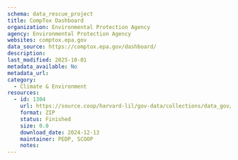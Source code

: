 ```yaml
---
schema: data_rescue_project 
title: CompTox Dashboard
organization: Environmental Protection Agency
agency: Environmental Protection Agency
websites: comptox.epa.gov
data_source: https://comptox.epa.gov/dashboard/
description: 
last_modified: 2025-10-01
metadata_available: No
metadata_url: 
category:
  - Climate & Environment 
resources:
  - id: 1304
    url: https://source.coop/harvard-lil/gov-data/collections/data_gov/the-comptox-chemistry-dashboard-a-community-data-resource-for-environmental-chemistry/v1.zip
    format: ZIP
    status: Finished
    size: 0.0
    download_date: 2024-12-13
    maintainer: PEDP, SCOOP
    notes: 
---
```

